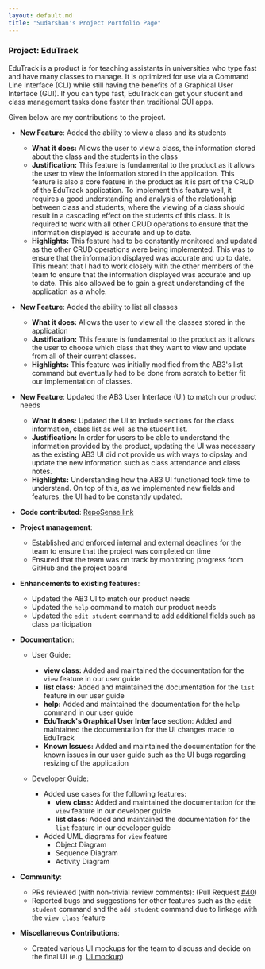 ```yaml
---
layout: default.md
title: "Sudarshan's Project Portfolio Page"
---
```


### Project: EduTrack

EduTrack is a  product is for teaching assistants in universities who type fast and have many classes to manage. It is optimized for use via a Command Line Interface (CLI) while still having the benefits of a Graphical User Interface (GUI). If you can type fast, EduTrack can get your student and class management tasks done faster than traditional GUI apps.

Given below are my contributions to the project.

* **New Feature**: Added the ability to view a class and its students
  * **What it does:** Allows the user to view a class, the information stored about the class and the students in the class
  * **Justification:** This feature is fundamental to the product as it allows the user to view the information stored in the application. This feature is also a core feature in the product as it is part of the CRUD of the EduTrack application. To implement this feature well, it requires a good understanding and analysis of the relationship between class and students, where the viewing of a class should result in a cascading effect on the students of this class. It is required to work with all other CRUD operations to ensure that the information displayed is accurate and up to date.
  * **Highlights:** This feature had to be constantly monitored and updated as the other CRUD operations were being implemented. This was to ensure that the information displayed was accurate and up to date. This meant that I had to work closely with the other members of the team to ensure that the information displayed was accurate and up to date. This also allowed be to gain a great understanding of the application as a whole.

* **New Feature**: Added the ability to list all classes
  * **What it does:** Allows the user to view all the classes stored in the application
  * **Justification:** This feature is fundamental to the product as it allows the user to choose which class that they want to view and update from all of their current classes.
  * **Highlights:** This feature was initially modified from the AB3's list command but eventually had to be done from scratch to better fit our implementation of classes.

* **New Feature**: Updated the AB3 User Interface (UI) to match our product needs
  * **What it does:** Updated the UI to include sections for the class information, class list as well as the student list.
  * **Justification:** In order for users to be able to understand the information provided by the product, updating the UI was necessary as the existing AB3 UI did not provide us with ways to dipslay and update the new information such as class attendance and class notes.
  * **Highlights:** Understanding how the AB3 UI functioned took time to understand. On top of this, as we implemented new fields and features, the UI had to be constantly updated.

* **Code contributed**: [RepoSense link](https://nus-cs2103-ay2324s1.github.io/tp-dashboard/?search=sudarshan2401&breakdown=true)

* **Project management**:
    * Established and enforced internal and external deadlines for the team to ensure that the project was completed on time
    * Ensured that the team was on track by monitoring progress from GitHub and the project board

* **Enhancements to existing features**:
  * Updated the AB3 UI to match our product needs
  * Updated the `help` command to match our product needs
  * Updated the `edit student` command to add additional fields such as class participation

* **Documentation**:
  * User Guide:
    * **view class:** Added and maintained the documentation for the `view` feature in our user guide
    * **list class:** Added and maintained the documentation for the `list` feature in our user guide
    * **help:** Added and maintained the documentation for the `help` command in our user guide
    * **EduTrack's Graphical User Interface** section: Added and maintained the documentation for the UI changes made to EduTrack
    * **Known Issues:** Added and maintained the documentation for the known issues in our user guide such as the UI bugs regarding resizing of the application

  * Developer Guide:
    * Added use cases for the following features:
      * **view class:** Added and maintained the documentation for the `view` feature in our developer guide
      * **list class:** Added and maintained the documentation for the `list` feature in our developer guide
    * Added UML diagrams for `view` feature
      * Object Diagram
      * Sequence Diagram
      * Activity Diagram

* **Community**:
  * PRs reviewed (with non-trivial review comments): (Pull Request [#40](https://github.com/AY2324S1-CS2103T-T15-3/tp/pull/40))
  * Reported bugs and suggestions for other features such as the `edit student` command and the `add student` command due to linkage with the `view class` feature

* **Miscellaneous Contributions**:
  * Created various UI mockups for the team to discuss and decide on the final UI (e.g. [UI mockup](../images/UiMockup.png))
